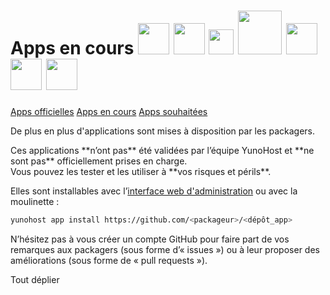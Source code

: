 # Apps en cours <img src="https://yunohost.org/images/freshrss_logo.png" width=50> <img src="https://yunohost.org/images/Icons_mumble.svg" width=50> <img src="https://yunohost.org/images/Lutim_small.png" width=40> <img src="https://yunohost.org/images/PluXml-logo_transparent.png" width=70> <img src="https://yunohost.org/images/rainloop_logo.png" width=50> <img src="https://yunohost.org/images/Etherpad.svg" width=50> <img src="https://yunohost.org/images/gogs.png" width=50>

<a class="btn btn-lg btn-default" href="/apps_fr">Apps officielles</a>
<a class="btn btn-lg btn-default disabled" href="/apps_in_progress_fr">Apps en cours</a>
<a class="btn btn-lg btn-default" href="/apps_wishlist_fr">Apps souhaitées</a>

De plus en plus d'applications sont mises à disposition par les packagers.
<div class="alert alert-danger">Ces applications **n’ont pas** été validées par l’équipe YunoHost et  **ne sont pas** officiellement prises en charge.<br>Vous pouvez les tester et les utiliser à **vos risques et périls**.
</div>

Elles sont installables avec l’[interface web d'administration](/admin) ou avec la moulinette :
```bash
yunohost app install https://github.com/<packageur>/<dépôt_app>
```

N’hésitez pas à vous créer un compte GitHub pour faire part de vos remarques aux packagers (sous forme d’«&nbsp;issues&nbsp;») ou à leur proposer des améliorations (sous forme de «&nbsp;pull requests&nbsp;»).

<div class="clearfix" style="margin-bottom: 1em;">
<div class="btn btn-default btn-xs pull-right" data-toggle="collapse" data-target="#app-accordion2 .collapse">Tout déplier</div>
</div>

<div class="panel-group" id="app-accordion2"></div>

<script type="text/template" id="app-template2">
  <div class="panel panel-default">
    <div class="panel-heading">
      <div class="panel-title">
        <a data-toggle="collapse" data-parent="#app-accordion" href="#app_{app_id}">{app_name} <em><small>({app_id})</small></em></a>
      </div>
    </div>
    <div class="panel-collapse collapse app_{app_id}">
      <div class="panel-body">
        <p><strong>Description</strong> : {app_description}</p>
        <p><strong>Dernière mise à jour (UTC)</strong> : {app_update}</p>
        <p><strong>Mainteneur</strong> : {app_maintainer} <small class="text-muted">({app_mail})</small></p>
        <p><strong>Dépôt git</strong> : <a href="{app_git}" target="_blank">{app_git}</a> <small class="text-muted">({app_branch})</small></p>
        <p><strong>Licence de l’application</strong> : {app_license}</p>
        <div class="{app_state}"/>
    </div>
  </div>
</script>

<script>
function timeConverter(UNIX_timestamp) {
    var a = new Date(UNIX_timestamp*1000);
    var months = ['janvier','février','mars','avril','mai','juin','juillet','août','septembre','octobre','novembre','décembre'];
    var year = a.getFullYear();
    var month = months[a.getMonth()];
    var date = a.getDate();
    var hour = a.getHours();
    var min = a.getMinutes();
    if (hour < 10) { hour = '0' + hour; }
    if (min < 10) { min = '0' + min; }
    var time = date+' '+month+' '+year+' at '+hour+':'+min;
    return time;
}

$(document).ready(function () {
  $.getJSON('/community.json', function(app_list) {
    // Cast as array
    var app_list = $.map(app_list, function(el) { return el; });
    // Sort alpha
    app_list.sort(function(a, b){
      if (a.manifest.id > b.manifest.id) {return 1;}
      else if (a.manifest.id < b.manifest.id) {return -1;}
      return 0;
    });
    $.each(app_list, function(k, infos) {
      app_id = infos.manifest.id;
      if (typeof infos.manifest.description.fr === 'undefined') {
        infos.manifest.description.fr = infos.manifest.description.en;
      }
      html = $('#app-template2').html()
             .replace(/{app_id}/g, app_id)
             .replace(/{app_name}/g, infos.manifest.name)
             .replace('{app_description}', infos.manifest.description.fr)
             .replace(/{app_git}/g, infos.git.url)
             .replace('{app_branch}', infos.git.branch)
             .replace('{app_update}', timeConverter(infos.lastUpdate))
             .replace('{app_state}', infos.state)
             .replace('{app_license}', infos.manifest.license);

      if (infos.manifest.developer) {
        html = html
          .replace('{app_maintainer}', infos.manifest.developer.name)
          .replace('{app_mail}', infos.manifest.developer.email);
      }

      if (infos.manifest.maintainer) {
        html = html
          .replace('{app_maintainer}', infos.manifest.maintainer.name)
          .replace('{app_mail}', infos.manifest.maintainer.email);
      }

      $('#app-accordion2').append(html);
      $('.app_'+ app_id).attr('id', 'app_'+ app_id);

      setTimeout(function() {
          $(".notworking").each(function() {
              $(this).html( '<a class="btn btn-small btn-danger disabled" href="#">Non fonctionnel</a>' );
          });
          $(".inprogress").each(function() {
              $(this).html( '<a class="btn btn-small btn-warning disabled" href="#">En cours</a>' );
          });
          $(".ready").each(function() {
              $(this).html( '<a class="btn btn-small btn-success disabled" href="#">Fonctionnel</a>' );
          });
      }, 3000);
    });
  });
});
</script>
